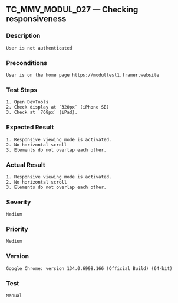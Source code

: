 ## TC_MMV_MODUL_027 — Checking responsiveness

### Description
    User is not authenticated

### Preconditions
    User is on the home page https://modultest1.framer.website

### Test Steps
    1. Open DevTools
    2. Check display at `320px` (iPhone SE)
    3. Check at `768px` (iPad).

### Expected Result
    1. Responsive viewing mode is activated.
    2. No horizontal scroll
    3. Elements do not overlap each other.

### Actual Result
    1. Responsive viewing mode is activated.
    2. No horizontal scroll
    3. Elements do not overlap each other.

### Severity
    Medium

### Priority
    Medium

### Version
    Google Chrome: version 134.0.6998.166 (Official Build) (64-bit)

### Test
    Manual
